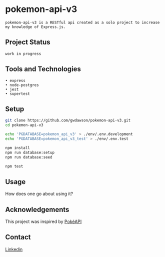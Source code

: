 # pokemon-api-v3

```
pokemon-api-v3 is a RESTful api created as a solo project to increase my knowledge of Express.js.
```

## Project Status

`work in progress`

## Tools and Technologies

```
• express
• node-postgres
• jest
• supertest
```

## Setup

```sh
git clone https://github.com/gwdawson/pokemon-api-v3.git
cd pokemon-api-v3

echo 'PGDATABASE=pokemon_api_v3' > ./env/.env.development
echo 'PGDATABASE=pokemon_api_v3_test' > ./env/.env.test

npm install
npm run database:setup
npm run database:seed

npm test
```

## Usage

How does one go about using it?

## Acknowledgements

This project was inspired by [PokéAPI](https://pokeapi.co/)

## Contact

[Linkedin](https://www.linkedin.com/in/gwdawson/)
